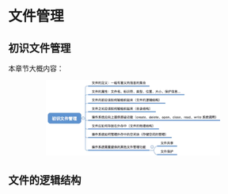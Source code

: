 # 文件管理

## 初识文件管理
本章节大概内容：
<p align="center"><img src="./img/初识文件管理.png" style="width:70%!important"></p>

## 文件的逻辑结构

